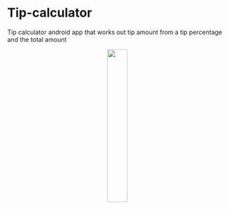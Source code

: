# Tip-calculator
Tip calculator android app that works out tip amount from a tip percentage and the total amount
<center><img src="https://user-images.githubusercontent.com/126293004/221961497-739b0d10-524e-4adc-825f-b0e183fb4372.jpg" width=30% height=30%></center>
